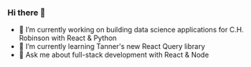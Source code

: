 ### Hi there 👋

- 🔭 I’m currently working on building data science applications for C.H. Robinson with React & Python
- 🌱 I’m currently learning Tanner's new React Query library
- 💬 Ask me about full-stack development with React & Node
<!-- - 👯 I’m looking to collaborate on ... -->
<!-- - 🤔 I’m looking for help with ...-->
<!-- - 📫 How to reach me: ... -->
<!-- - 😄 Pronouns: ... -->
<!-- - ⚡ Fun fact: ... -->

